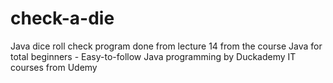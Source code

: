 # check-a-die
Java dice roll check program done from lecture 14 from the course Java for total beginners - Easy-to-follow Java programming by Duckademy IT courses from Udemy
